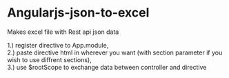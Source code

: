 # Angularjs-json-to-excel
Makes excel file with Rest api json data

1.) register directive to App.module, </br>
2.) paste directive html in wherever you want (with section parameter if you wish to use diffrent sections), </br>
3.) use $rootScope to exchange data between controller and directive
